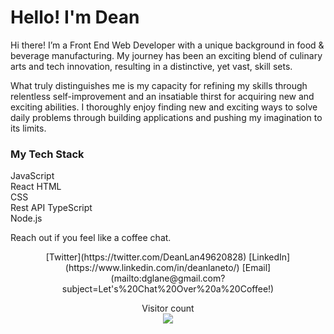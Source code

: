 # Hello! I'm Dean

Hi there! I’m a Front End Web Developer with a unique background in food & beverage manufacturing. My journey has been an exciting blend of culinary arts and tech innovation, resulting in a distinctive, yet vast, skill sets.

What truly distinguishes me is my capacity for refining my skills through relentless self-improvement and an insatiable thirst for acquiring new and exciting abilities.
I thoroughly enjoy finding new and exciting ways to solve daily problems through building applications and pushing my imagination to its limits.

### My Tech Stack

JavaScript  
React
HTML  
CSS  
Rest API
TypeScript  
Node.js

Reach out if you feel like a coffee chat.

<p align="center">
  [Twitter](https://twitter.com/DeanLan49620828)  
  [LinkedIn](https://www.linkedin.com/in/deanlaneto/)  <!-- Add your LinkedIn link here -->
  [Email](mailto:dglane@gmail.com?subject=Let's%20Chat%20Over%20a%20Coffee!)
</p>

<p align="center"> 
  Visitor count<br>
  <img src="https://profile-counter.glitch.me/deanglane/count.svg" />
</p>
